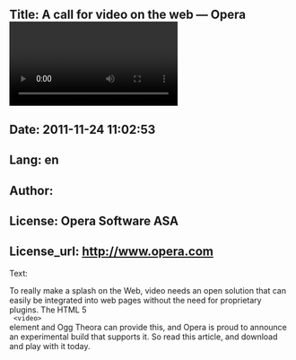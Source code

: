 Title: A call for video on the web — Opera <video> release on Labs
----
Date: 2011-11-24 11:02:53
----
Lang: en
----
Author: 
----
License: Opera Software ASA
----
License_url: http://www.opera.com
----
Text:

<p>
To really make a splash on the Web, video needs an open solution that can easily be integrated into web pages without the need for proprietary plugins. The HTML 5
<code>
 &lt;video&gt;
</code>
element and Ogg Theora can provide this, and Opera is proud to announce an experimental build that supports it. So read this article, and download and play with it today.
</p>

